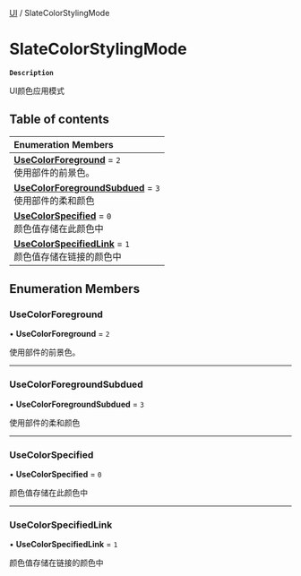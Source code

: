 [UI](../modules/UI.UI.md) / SlateColorStylingMode

# SlateColorStylingMode <Badge type="tip" text="Enumeration" /> <Score text="SlateColorStylingMode" />

**`Description`**

UI颜色应用模式

## Table of contents

| Enumeration Members |
| :-----|
| **[UseColorForeground](UI.SlateColorStylingMode.md#usecolorforeground)** = ``2`` <br> 使用部件的前景色。|
| **[UseColorForegroundSubdued](UI.SlateColorStylingMode.md#usecolorforegroundsubdued)** = ``3`` <br> 使用部件的柔和颜色|
| **[UseColorSpecified](UI.SlateColorStylingMode.md#usecolorspecified)** = ``0`` <br> 颜色值存储在此颜色中|
| **[UseColorSpecifiedLink](UI.SlateColorStylingMode.md#usecolorspecifiedlink)** = ``1`` <br> 颜色值存储在链接的颜色中|

## Enumeration Members

### UseColorForeground <Score text="UseColorForeground" /> 

• **UseColorForeground** = ``2``

使用部件的前景色。

___

### UseColorForegroundSubdued <Score text="UseColorForegroundSubdued" /> 

• **UseColorForegroundSubdued** = ``3``

使用部件的柔和颜色

___

### UseColorSpecified <Score text="UseColorSpecified" /> 

• **UseColorSpecified** = ``0``

颜色值存储在此颜色中

___

### UseColorSpecifiedLink <Score text="UseColorSpecifiedLink" /> 

• **UseColorSpecifiedLink** = ``1``

颜色值存储在链接的颜色中
